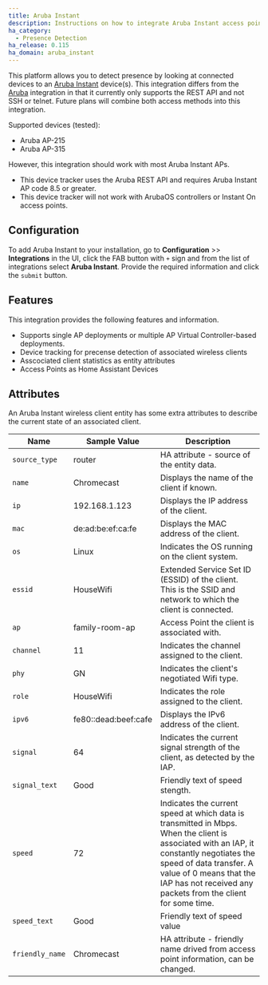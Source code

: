 ```yaml
---
title: Aruba Instant
description: Instructions on how to integrate Aruba Instant access points into Home Assistant.
ha_category:
  - Presence Detection
ha_release: 0.115
ha_domain: aruba_instant
---
```


This platform allows you to detect presence by looking at connected devices to an [Aruba Instant](https://www.arubanetworks.com/products/networking/aruba-instant/) device(s). This integration differs from the [Aruba](https://www.home-assistant.io/integrations/aruba/) integration in that it currently only supports the REST API and not SSH or telnet. Future plans will combine both access methods into this integration.

Supported devices (tested):

- Aruba AP-215
- Aruba AP-315

However, this integration should work with most Aruba Instant APs.

<div class='note warning'>
<ul>
  <li>This device tracker uses the Aruba REST API and requires Aruba Instant AP code 8.5 or greater.</li>
  <li>This device tracker will not work with ArubaOS controllers or Instant On access points.</li>
</ul>
</div>

## Configuration

To add Aruba Instant to your installation, go to **Configuration** >> **Integrations** in the UI, click the FAB button with `+` sign and from the list of integrations select **Aruba Instant**. Provide the required information and click the `submit` button.


## Features
This integration provides the following features and information.
- Supports single AP deployments or multiple AP Virtual Controller-based deployments.
- Device tracking for precense detection of associated wireless clients 
- Asscociated client statistics as entity attributes
- Access Points as Home Assistant Devices 

## Attributes

An Aruba Instant wireless client entity has some extra attributes to describe the current state of an associated client.

| Name | Sample Value | Description |
| ---- | ------------ | ----------- |
| `source_type` | router | HA attribute - source of the entity data.
| `name` | Chromecast | Displays the name of the client if known.
| `ip` | 192.168.1.123 | Displays the IP address of the client.
| `mac` | de:ad:be:ef:ca:fe | Displays the MAC address of the client.
| `os` | Linux | Indicates the OS running on the client system.
| `essid` | HouseWifi | Extended Service Set ID (ESSID) of the client. This is the SSID and network to which the client is connected.
| `ap` | family-room-ap | Access Point the client is associated with.
| `channel` | 11 | Indicates the channel assigned to the client.
| `phy` | GN | Indicates the client's negotiated Wifi type. 
| `role` | HouseWifi | 	Indicates the role assigned to the client.
| `ipv6` | fe80::dead:beef:cafe | Displays the IPv6 address of the client.
| `signal` | 64 | 	Indicates the current signal strength of the client, as detected by the IAP.
| `signal_text` | Good | Friendly text of speed stength.
| `speed` | 72 | 	Indicates the current speed at which data is transmitted in Mbps. When the client is associated with an IAP, it constantly negotiates the speed of data transfer. A value of 0 means that the IAP has not received any packets from the client for some time.
| `speed_text` | Good | Friendly text of speed value
| `friendly_name` | Chromecast | HA attribute - friendly name drived from access point information, can be changed.





